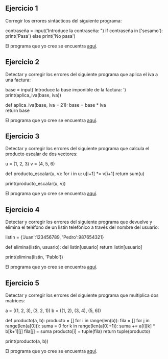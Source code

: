 Ejercicio 1
-----------

Corregir los errores sintácticos del siguiente programa:

contraseña = input('Introduce la contraseña: ")
if contraseña in ['sesamo'):
	print('Pasa')
else
	print('No pasa')

El programa que yo cree se encuentra [aquí](https://github.com/SyZeck/Ejercicios-de-Programacion-con-Python/tree/main/Depuraci%C3%B3n/Ejercicio%201).

Ejercicio 2
-----------

Detectar y corregir los errores del siguiente programa que aplica el iva a una factura:

base = input('Introduce la base imponible de la factura: ')
print(aplica_iva(base, iva))

def aplica_iva(base, iva = 21):
	base = base * iva   
	return base 

El programa que yo cree se encuentra [aquí](https://github.com/SyZeck/Ejercicios-de-Programacion-con-Python/tree/main/Depuraci%C3%B3n/Ejercicio%202).

Ejercicio 3
-----------

Detectar y corregir los errores del siguiente programa que calcula el producto escalar de dos vectores:

u = (1, 2, 3)
v = (4, 5, 6)

def producto_escalar(u, v):
	for i in u:
		u[i+1] *= v[i+1]
	return sum(u)

print(producto_escalar(u, v))

El programa que yo cree se encuentra [aquí](https://github.com/SyZeck/Ejercicios-de-Programacion-con-Python/tree/main/Depuraci%C3%B3n/Ejercicio%203).

Ejercicio 4
-----------

Detectar y corregir los errores del siguiente programa que devuelve y elimina el teléfono de un listín telefónico a través del nombre del usuario:

listin = {'Juan':123456789, 'Pedro':987654321}

def elimina(listin, usuario):
	del listin[usuario]
	return listin[usuario]

print(elimina(listin, 'Pablo'))

El programa que yo cree se encuentra [aquí]().

Ejercicio 5
-----------

Detectar y corregir los errores del siguiente programa que multiplica dos matrices:

a = ((1, 2, 3),
	(3, 2, 1))
b = ((1, 2),
	(3, 4),
	(5, 6))

def producto(a, b):
	producto = []
	for i in range(len(b)):
		fila = []
		for j in range(len(a[0])):
			suma = 0
			for k in range(len(a[0]+1)):
				suma += a[i][k] * b[k+1][j]
			fila[j] = suma
		producto[i] = tuple(fila)
	return tuple(producto)

print(producto(a, b))

El programa que yo cree se encuentra [aquí]().

